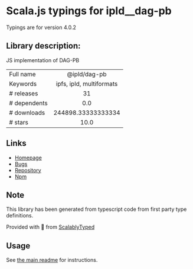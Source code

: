 
# Scala.js typings for ipld__dag-pb

Typings are for version 4.0.2

## Library description:
JS implementation of DAG-PB

|                    |                 |
| ------------------ | :-------------: |
| Full name          | @ipld/dag-pb |
| Keywords           | ipfs, ipld, multiformats |
| # releases         | 31 |
| # dependents       | 0.0 |
| # downloads        | 244898.33333333334 |
| # stars            | 10.0 |

## Links
- [Homepage](https://github.com/ipld/js-dag-pb#readme)
- [Bugs](https://github.com/ipld/js-dag-pb/issues)
- [Repository](https://github.com/ipld/js-dag-pb)
- [Npm](https://www.npmjs.com/package/%40ipld%2Fdag-pb)
    


## Note
This library has been generated from typescript code from first party type definitions.

Provided with :purple_heart: from [ScalablyTyped](https://github.com/oyvindberg/ScalablyTyped)

## Usage
See [the main readme](../../readme.md) for instructions.


